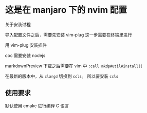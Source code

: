 # 这是在 manjaro 下的 nvim 配置

关于安装过程

导入配置文件之后，需要先安装 vim-plug 这一步需要在终端里进行

用 vim-plug 安装插件

coc 需要安装 nodejs

markdownPreview 下载之后需要在 vim 中
`:call mkdp#util#install()`

在最新的版本中，从 `clangd` 切换到 `ccls`。
所以要安装 `ccls`

## 使用要求

默认使用 cmake 进行编译 C 语言

